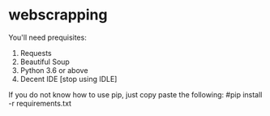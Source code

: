 # webscrapping

You'll need prequisites:
  1. Requests 
  2. Beautiful Soup
  3. Python 3.6 or above
  4. Decent IDE [stop using IDLE]
  
If you do not know how to use pip, just copy paste the following: 
#pip install -r requirements.txt

